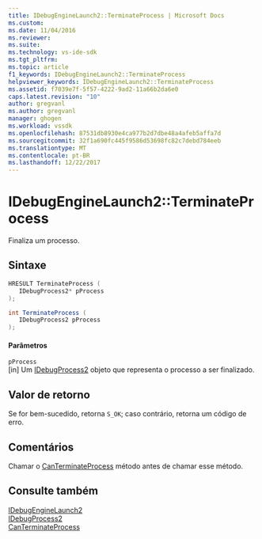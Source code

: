 ```yaml
---
title: IDebugEngineLaunch2::TerminateProcess | Microsoft Docs
ms.custom: 
ms.date: 11/04/2016
ms.reviewer: 
ms.suite: 
ms.technology: vs-ide-sdk
ms.tgt_pltfrm: 
ms.topic: article
f1_keywords: IDebugEngineLaunch2::TerminateProcess
helpviewer_keywords: IDebugEngineLaunch2::TerminateProcess
ms.assetid: f7039e7f-5f57-4222-9ad2-11a66b2da6e0
caps.latest.revision: "10"
author: gregvanl
ms.author: gregvanl
manager: ghogen
ms.workload: vssdk
ms.openlocfilehash: 87531db8930e4ca977b2d7dbe48a4afeb5affa7d
ms.sourcegitcommit: 32f1a690fc445f9586d53698fc82c7debd784eeb
ms.translationtype: MT
ms.contentlocale: pt-BR
ms.lasthandoff: 12/22/2017
---
```

# <a name="idebugenginelaunch2terminateprocess"></a>IDebugEngineLaunch2::TerminateProcess
Finaliza um processo.  
  
## <a name="syntax"></a>Sintaxe  
  
```cpp  
HRESULT TerminateProcess (   
   IDebugProcess2* pProcess  
);  
```  
  
```csharp  
int TerminateProcess (   
   IDebugProcess2 pProcess  
);  
```  
  
#### <a name="parameters"></a>Parâmetros  
 `pProcess`  
 [in] Um [IDebugProcess2](../../../extensibility/debugger/reference/idebugprocess2.md) objeto que representa o processo a ser finalizado.  
  
## <a name="return-value"></a>Valor de retorno  
 Se for bem-sucedido, retorna `S_OK`; caso contrário, retorna um código de erro.  
  
## <a name="remarks"></a>Comentários  
 Chamar o [CanTerminateProcess](../../../extensibility/debugger/reference/idebugenginelaunch2-canterminateprocess.md) método antes de chamar esse método.  
  
## <a name="see-also"></a>Consulte também  
 [IDebugEngineLaunch2](../../../extensibility/debugger/reference/idebugenginelaunch2.md)   
 [IDebugProcess2](../../../extensibility/debugger/reference/idebugprocess2.md)   
 [CanTerminateProcess](../../../extensibility/debugger/reference/idebugenginelaunch2-canterminateprocess.md)